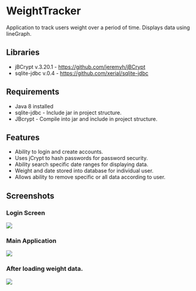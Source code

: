 # WeightTracker
Application to track users weight over a period of time. Displays data using lineGraph.

Libraries
-------
- jBCrypt v.3.20.1 - https://github.com/jeremyh/jBCrypt
- sqlite-jdbc v.0.4 - https://github.com/xerial/sqlite-jdbc

Requirements
-------
- Java 8 installed
- sqlite-jdbc - Include jar in project structure.
- JBcrypt - Compile into jar and include in project structure.

Features
-------
- Ability to login and create accounts.
- Uses jCrypt to hash passwords for password security.
- Ability search specific date ranges for displaying data. 
- Weight and date stored into database for individual user.
- Allows ability to remove specific or all data according to user.

Screenshots
-------
### Login Screen
![](https://i.imgur.com/KoG1FPE.png)
### Main Application
![](https://i.imgur.com/3Ri8D3v.png)
### After loading weight data.
![](https://i.imgur.com/8u5QWjw.png)
